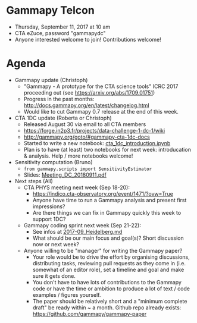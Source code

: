 # Gammapy Telcon

* Thursday, September 11, 2017 at 10 am
* CTA eZuce, password "gammapydc"
* Anyone interested welcome to join! Contributions welcome!

# Agenda

* Gammapy update (Christoph)
  * "Gammapy - A prototype for the CTA science tools" ICRC 2017 proceeding out (see https://arxiv.org/abs/1709.01751)
  * Progress in the past months: http://docs.gammapy.org/en/latest/changelog.html
  * Would like to cut Gammapy 0.7 release at the end of this week.
* CTA 1DC update (Roberta or Christoph)
  * Released August 30 via email to all CTA members
  * https://forge.in2p3.fr/projects/data-challenge-1-dc-1/wiki
  * http://gammapy.org/goto/#gammapy-cta-1dc-docs
  * Started to write a new notebook: [cta_1dc_introduction.ipynb](http://nbviewer.jupyter.org/github/gammapy/gammapy-extra/blob/master/notebooks/cta_1dc_introduction.ipynb)
  * Plan is to have (at least) two notebooks for next week: introducation & analysis. Help / more notebooks welcome!
* Sensitivity computation (Bruno)
  * `from gammapy.scripts import SensitivityEstimator`
  * Slides: [Meeting_DC_20180911.pdf](Meeting_DC_20180911.pdf)
* Next steps (All)
  * CTA PHYS meeting next week (Sep 18-20):
    * https://indico.cta-observatory.org/event/1471/?ovw=True
    * Anyone have time to run a Gammapy analysis and present first impressions?
    * Are there things we can fix in Gammapy quickly this week to support 1DC?
  * Gammapy coding sprint next week (Sep 21-22):
    * See infos at [2017-09_Heidelberg.md](../2017-09_Heidelberg.md) 
    * What should be our main focus and goal(s)? Short discussion now or next week?
  * Anyone willing to be "manager" for writing the
    Gammapy paper?
    * Your role would be to drive the effort by organising discussions, distributing tasks, reviewing pull requests as they come in (i.e. somewhat of an editor role), set a timeline and goal and make sure it gets done.
    * You don't have to have lots of contributions to the Gammapy code or have the time or ambition to produce a lot of text / code examples / figures yourself.
    * The paper should be relatively short and a "minimum complete draft" be ready within ~ a month. Github repo already exists: https://github.com/gammapy/gammapy-paper
